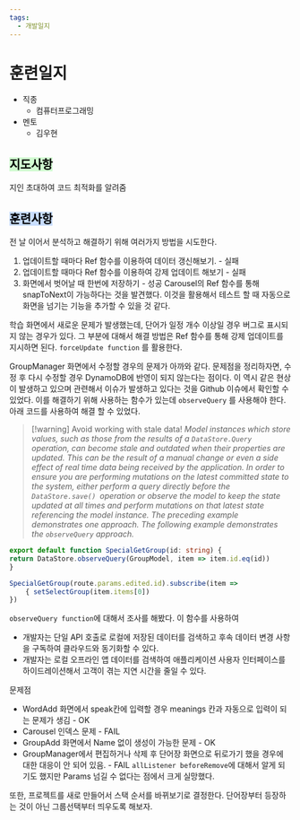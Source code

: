 ```yaml
---
tags:
  - 개발일지
---
```

# 훈련일지

- 직종
	- 컴퓨터프로그래밍
- 멘토
	- 김우현
## <mark style="background: #BBFABBA6;">지도사항</mark>

지인 초대하여 코드 최적화를 알려줌

## <mark style="background: #ADCCFFA6;">훈련사항</mark>

전 날 이어서 분석하고 해결하기 위해 여러가지 방법을 시도한다.
1. 업데이트할 때마다 Ref 함수를 이용하여 데이터 갱신해보기. - 실패
2. 업데이트할 때마다 Ref 함수를 이용하여 강제 업데이트 해보기 - 실패
3. 화면에서 벗어날 때 한번에 저장하기 - 성공
Carousel의 Ref 함수를 통해 snapToNext이 가능하다는 것을 발견했다. 이것을 활용해서 테스트 할 때 자동으로 화면을 넘기는 기능을 추가할 수 있을 것 같다.

학습 화면에서 새로운 문제가 발생했는데, 단어가 일정 개수 이상일 경우 버그로 표시되지 않는 경우가 있다. 그 부분에 대해서 해결 방법은 Ref 함수를 통해 강제 업데이트를 지시하면 된다. `forceUpdate function` 를 활용한다.

GroupManager 화면에서 수정할 경우의 문제가 아까와 같다. 문제점을 정리하자면, 수정 후 다시 수정할 경우 DynamoDB에 반영이 되지 않는다는 점이다. 이 역시 같은 현상이 발생하고 있으며 관련해서 이슈가 발생하고 있다는 것을 Github 이슈에서 확인할 수 있었다. 이를 해결하기 위해 사용하는 함수가 있는데 `observeQuery` 를 사용해야 한다. 아래 코드를 사용하여 해결 할 수 있었다.

>[!warning] Avoid working with stale data!
> *Model instances which store values, such as those from the results of a `DataStore.Query` operation, can become stale and outdated when their properties are updated. This can be the result of a manual change or even a side effect of real time data being received by the application. In order to ensure you are performing mutations on the latest committed state to the system, either perform a query directly before the `DataStore.save() `operation or observe the model to keep the state updated at all times and perform mutations on that latest state referencing the model instance. The preceding example demonstrates one approach. The following example demonstrates the `observeQuery` approach.*

```typescript
export default function SpecialGetGroup(id: string) { 
return DataStore.observeQuery(GroupModel, item => item.id.eq(id)) 
}
```

```typescript
SpecialGetGroup(route.params.edited.id).subscribe(item => 
	{ setSelectGroup(item.items[0]) 
})
```

`observeQuery function`에 대해서 조사를 해봤다. 이 함수를 사용하여
- 개발자는 단일 API 호출로 로컬에 저장된 데이터를 검색하고 후속 데이터 변경 사항을 구독하여 클라우드와 동기화할 수 있다.
- 개발자는 로컬 오프라인 앱 데이터를 검색하여 애플리케이션 사용자 인터페이스를 하이드레이션해서 고객이 겪는 지연 시간을 줄일 수 있다.

문제점
- WordAdd 화면에서 speak칸에 입력할 경우 meanings 칸과 자동으로 입력이 되는 문제가 생김 - OK
- Carousel 인덱스 문제 - FAIL
- GroupAdd 화면에서 Name 없이 생성이 가능한 문제 - OK
- GroupManager에서 편집하거나 삭제 후 단어장 화면으로 뒤로가기 했을 경우에 대한 대응이 안 되어 있음. - FAIL
`allListener beforeRemove`에 대해서 알게 되기도 했지만 Params 넘길 수 없다는 점에서 크게 실망했다.

또한, 프로젝트를 새로 만들어서 스택 순서를 바뀌보기로 결정한다. 단어장부터 등장하는 것이 아닌 그룹선택부터 띄우도록 해보자.